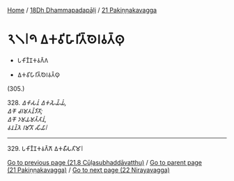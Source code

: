 
[Home](/) / [18Dh Dhammapadapāḷi](...md) / [21 Pakiṇṇakavagga](../18Dh/21.md)

# 𑁨𑁧𑁇𑁯 𑀏𑀓𑀯𑀺𑀳𑀸𑀭𑀺𑀢𑁆𑀣𑁂𑀭𑀯𑀢𑁆𑀣𑀼

* 𑀧𑀓𑀺𑀡𑁆𑀡𑀓𑀯𑀕𑁆𑀕

* 𑀏𑀓𑀯𑀺𑀳𑀸𑀭𑀺𑀢𑁆𑀣𑁂𑀭𑀯𑀢𑁆𑀣𑀼

(305.)

328\. _𑀏𑀓𑀸𑀲𑀦𑀁 𑀏𑀓𑀲𑁂𑀬𑁆𑀬𑀁,_  
_𑀏𑀓𑁄 𑀘𑀭𑀫𑀢𑀦𑁆𑀤𑀺𑀢𑁄;_  
_𑀏𑀓𑁄 𑀤𑀫𑀬𑀫𑀢𑁆𑀢𑀸𑀦𑀁,_  
_𑀯𑀦𑀦𑁆𑀢𑁂 𑀭𑀫𑀺𑀢𑁄 𑀲𑀺𑀬𑀸𑁇_  


---

329\. 𑀧𑀓𑀺𑀡𑁆𑀡𑀓𑀯𑀕𑁆𑀕𑁄 𑀏𑀓𑀯𑀻𑀲𑀢𑀺𑀫𑁄𑁇



[Go to previous page (21.8 Cūḷasubhaddāvatthu)](21.8.md) / [Go to parent page (21 Pakiṇṇakavagga)](../18Dh/21.md) / [Go to next page (22 Nirayavagga)](../22.md)


